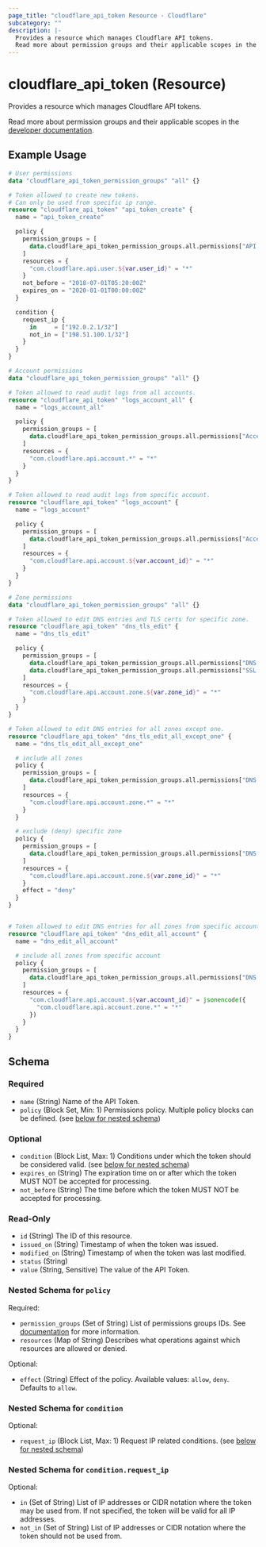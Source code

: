 ```yaml
---
page_title: "cloudflare_api_token Resource - Cloudflare"
subcategory: ""
description: |-
  Provides a resource which manages Cloudflare API tokens.
  Read more about permission groups and their applicable scopes in the developer documentation https://developers.cloudflare.com/api/tokens/create/permissions.
---
```


# cloudflare_api_token (Resource)

Provides a resource which manages Cloudflare API tokens.

Read more about permission groups and their applicable scopes in the [developer documentation](https://developers.cloudflare.com/api/tokens/create/permissions).

## Example Usage

```terraform
# User permissions
data "cloudflare_api_token_permission_groups" "all" {}

# Token allowed to create new tokens.
# Can only be used from specific ip range.
resource "cloudflare_api_token" "api_token_create" {
  name = "api_token_create"

  policy {
    permission_groups = [
      data.cloudflare_api_token_permission_groups.all.permissions["API Tokens Write"],
    ]
    resources = {
      "com.cloudflare.api.user.${var.user_id}" = "*"
    }
    not_before = "2018-07-01T05:20:00Z"
    expires_on = "2020-01-01T00:00:00Z"
  }

  condition {
    request_ip {
      in     = ["192.0.2.1/32"]
      not_in = ["198.51.100.1/32"]
    }
  }
}

# Account permissions
data "cloudflare_api_token_permission_groups" "all" {}

# Token allowed to read audit logs from all accounts.
resource "cloudflare_api_token" "logs_account_all" {
  name = "logs_account_all"

  policy {
    permission_groups = [
      data.cloudflare_api_token_permission_groups.all.permissions["Access: Audit Logs Read"],
    ]
    resources = {
      "com.cloudflare.api.account.*" = "*"
    }
  }
}

# Token allowed to read audit logs from specific account.
resource "cloudflare_api_token" "logs_account" {
  name = "logs_account"

  policy {
    permission_groups = [
      data.cloudflare_api_token_permission_groups.all.permissions["Access: Audit Logs Read"],
    ]
    resources = {
      "com.cloudflare.api.account.${var.account_id}" = "*"
    }
  }
}

# Zone permissions
data "cloudflare_api_token_permission_groups" "all" {}

# Token allowed to edit DNS entries and TLS certs for specific zone.
resource "cloudflare_api_token" "dns_tls_edit" {
  name = "dns_tls_edit"

  policy {
    permission_groups = [
      data.cloudflare_api_token_permission_groups.all.permissions["DNS Write"],
      data.cloudflare_api_token_permission_groups.all.permissions["SSL and Certificates Write"],
    ]
    resources = {
      "com.cloudflare.api.account.zone.${var.zone_id}" = "*"
    }
  }
}

# Token allowed to edit DNS entries for all zones except one.
resource "cloudflare_api_token" "dns_tls_edit_all_except_one" {
  name = "dns_tls_edit_all_except_one"

  # include all zones
  policy {
    permission_groups = [
      data.cloudflare_api_token_permission_groups.all.permissions["DNS Write"],
    ]
    resources = {
      "com.cloudflare.api.account.zone.*" = "*"
    }
  }

  # exclude (deny) specific zone
  policy {
    permission_groups = [
      data.cloudflare_api_token_permission_groups.all.permissions["DNS Write"],
    ]
    resources = {
      "com.cloudflare.api.account.zone.${var.zone_id}" = "*"
    }
    effect = "deny"
  }
}


# Token allowed to edit DNS entries for all zones from specific account.
resource "cloudflare_api_token" "dns_edit_all_account" {
  name = "dns_edit_all_account"

  # include all zones from specific account
  policy {
    permission_groups = [
      data.cloudflare_api_token_permission_groups.all.permissions["DNS Write"],
    ]
    resources = {
      "com.cloudflare.api.account.${var.account_id}" = jsonencode({
        "com.cloudflare.api.account.zone.*" = "*"
      })
    }
  }
}
```
<!-- schema generated by tfplugindocs -->
## Schema

### Required

- `name` (String) Name of the API Token.
- `policy` (Block Set, Min: 1) Permissions policy. Multiple policy blocks can be defined. (see [below for nested schema](#nestedblock--policy))

### Optional

- `condition` (Block List, Max: 1) Conditions under which the token should be considered valid. (see [below for nested schema](#nestedblock--condition))
- `expires_on` (String) The expiration time on or after which the token MUST NOT be accepted for processing.
- `not_before` (String) The time before which the token MUST NOT be accepted for processing.

### Read-Only

- `id` (String) The ID of this resource.
- `issued_on` (String) Timestamp of when the token was issued.
- `modified_on` (String) Timestamp of when the token was last modified.
- `status` (String)
- `value` (String, Sensitive) The value of the API Token.

<a id="nestedblock--policy"></a>
### Nested Schema for `policy`

Required:

- `permission_groups` (Set of String) List of permissions groups IDs. See [documentation](https://developers.cloudflare.com/api/tokens/create/permissions) for more information.
- `resources` (Map of String) Describes what operations against which resources are allowed or denied.

Optional:

- `effect` (String) Effect of the policy. Available values: `allow`, `deny`. Defaults to `allow`.


<a id="nestedblock--condition"></a>
### Nested Schema for `condition`

Optional:

- `request_ip` (Block List, Max: 1) Request IP related conditions. (see [below for nested schema](#nestedblock--condition--request_ip))

<a id="nestedblock--condition--request_ip"></a>
### Nested Schema for `condition.request_ip`

Optional:

- `in` (Set of String) List of IP addresses or CIDR notation where the token may be used from. If not specified, the token will be valid for all IP addresses.
- `not_in` (Set of String) List of IP addresses or CIDR notation where the token should not be used from.


